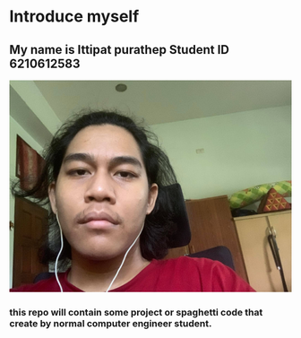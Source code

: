 # Introduce myself
## My name is Ittipat purathep Student ID 6210612583
![mypic](/mypic.jpg)
### this repo will contain some project or spaghetti code that create by normal computer engineer student.